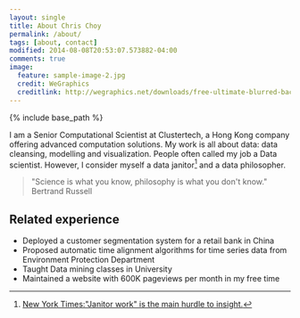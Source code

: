 ```yaml
---
layout: single
title: About Chris Choy
permalink: /about/
tags: [about, contact]
modified: 2014-08-08T20:53:07.573882-04:00
comments: true
image:
  feature: sample-image-2.jpg
  credit: WeGraphics
  creditlink: http://wegraphics.net/downloads/free-ultimate-blurred-background-pack/
---
```


{% include base_path %}

I am a Senior Computational Scientist at Clustertech, a Hong Kong company offering advanced computation solutions.  My work is all about data: data cleansing, modelling and visualization.  People often called my job a Data scientist.  However, I consider myself a data janitor[^1] and a data philosopher. 

[^1]:[New York Times:"Janitor work" is the main hurdle to insight.](http://www.nytimes.com/2014/08/18/technology/for-big-data-scientists-hurdle-to-insights-is-janitor-work.html?_r=0)
> "Science is what you know, philosophy is what you don't know."
> Bertrand Russell

## Related experience

* Deployed a customer segmentation system for a retail bank in China
* Proposed automatic time alignment algorithms for time series data from Environment Protection Department
* Taught Data mining classes in University
* Maintained a website with 600K pageviews per month in my free time
